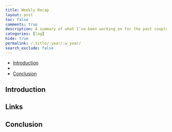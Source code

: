 ```yaml
---
title: Weekly Recap
layout: post
toc: false
comments: true
description: A summary of what I've been working on for the past couple weeks.
categories: [log]
hide: true
permalink: /:title/:year/:w_year/
search_exclude: false
---
```


* [Introduction](#introduction)
* 
* [Conclusion](#conclusion)

## Introduction





## Links



## Conclusion

